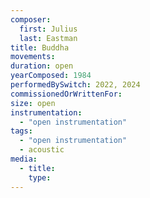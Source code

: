 ```yaml
---
composer:
  first: Julius
  last: Eastman
title: Buddha
movements:
duration: open
yearComposed: 1984
performedBySwitch: 2022, 2024
commissionedOrWrittenFor:
size: open
instrumentation:
  - "open instrumentation"
tags:
  - "open instrumentation"
  - acoustic
media:
  - title:
    type:
---
```

